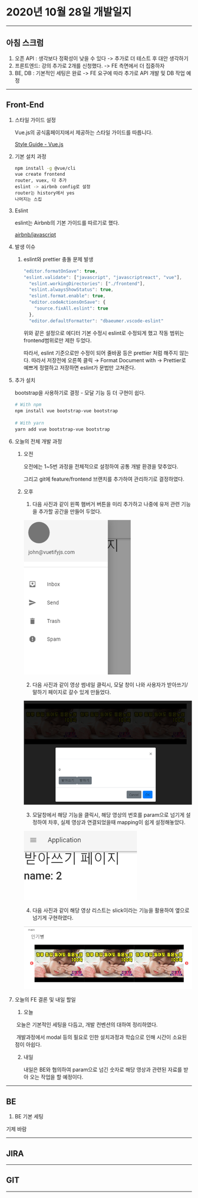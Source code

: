 # 2020년 10월 28일 개발일지

--------

## 아침 스크럼

1. 오픈 API : 생각보다 정확성이 낮을 수 있다 -> 추가로 더 테스트 후 대안 생각하기
2. 프론트엔드: 강의 추가로 2개를 신청했다. -> FE 측면에서 더 집중하자
3. BE, DB : 기본적인 세팅은 완료 -> FE 요구에 따라 추가로 API 개발 및 DB 작업 예정



-------

## Front-End 

1. 스타일 가이드 설정

   Vue.js의 공식홈페이지에서 제공하는 스타일 가이드를 따릅니다.

   [Style Guide - Vue.js](https://kr.vuejs.org/v2/style-guide/)

2. 기본 설치 과정

   ```bash
   npm install -g @vue/cli  
   vue create frontend
   router, vuex, 다 추가
   eslint -> airbnb config로 설정
   router는 history에서 yes
   나머지는 스킵
   ```

3. Eslint

   eslint는 Airbnb의 기본 가이드를 따르기로 했다.

   [airbnb/javascript](https://github.com/airbnb/javascript)

   

4. 발생 이슈

   1. eslint와 prettier 충돌 문제 발생

      ```javascript
      "editor.formatOnSave": true,
      "eslint.validate": ["javascript", "javascriptreact", "vue"],
        "eslint.workingDirectories": ["./frontend"],
        "eslint.alwaysShowStatus": true,
        "eslint.format.enable": true,
        "editor.codeActionsOnSave": {
          "source.fixAll.eslint": true
        },
        "editor.defaultFormatter": "dbaeumer.vscode-eslint"
      ```

      위와 같은 설정으로 에디터 기본 수정시 eslint로 수정되게 했고 작동 범위는 frontend범위로만 제한 두었다.

      따라서, eslint 기준으로만 수정이 되어 줄바꿈 등은 prettier 처럼 해주지 않는다. 따라서 저장전에 오른쪽 클릭 → Format Document with → Prettier로 예쁘게 정렬하고 저장하면 eslint가 문법만 고쳐준다.

5. 추가 설치

   bootstrap을 사용하기로 결정 - 모달 기능 등 더 구현이 쉽다.

   ```bash
   # With npm
   npm install vue bootstrap-vue bootstrap
   
   # With yarn
   yarn add vue bootstrap-vue bootstrap
   ```

6. 오늘의 전체 개발 과정 

   1. 오전

      오전에는 1~5번 과정을 전체적으로 설정하여 공통 개발 환경을 맞추었다.

      그리고 git에 feature/frontend 브랜치를 추가하여 관리하기로 결정하였다.

   2. 오후

      1. 다음 사진과 같이 왼쪽 햄버거 버튼을 미리 추가하고 나중에 유저 관련 기능을 추가할 공간을 만들어 두었다.

        ![20201028-fe-01](개발일지/img/20201028-fe-01.PNG)

      2. 다음 사진과 같이 영상 썸네일 클릭시, 모달 창이 나와 사용자가 받아쓰기/말하기 페이지로 갈수 있게 만들었다.

        ![20201028-fe-02](개발일지/img/20201028-fe-02.PNG)

      3. 모달창에서 해당 기능을 클릭시, 해당 영상의 번호를 param으로 넘기게 설정하여 차후, 실제 영상과 연결되었을때 mapping이 쉽게 설정해놓았다.

        ![20201028-fe-03](개발일지/img/20201028-fe-03.PNG)

      4. 다음 사진과 같이 해당 영상 리스트는 slick이라는 기능을 활용하여 옆으로 넘기게 구현하였다.

        ![20201028-fe-04](개발일지/img/20201028-fe-04.PNG)

7. 오늘의 FE 결론 및 내일 할일

   1. 오늘

   ​	오늘은 기본적인 세팅을 다듬고, 개발 컨벤션의 대하여 정리하였다.

   ​	개발과정에서 modal 등의 필요로 인한 설치과정과 학습으로 인해 시간이 소요된 점이 	아쉽다.

   2. 내일

      내일은 BE와 협의하여 param으로 넘긴 숫자로 해당 영상과 관련된 자료를 받아 오는 작업을 할 예정이다.

   

------

## BE

1. BE 기본 세팅

기제 바람



-------

## JIRA



-------

## GIT



------

